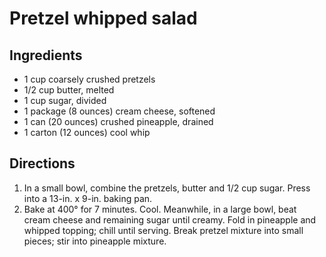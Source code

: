 Pretzel whipped salad
=====================

Ingredients
-----------

- 1 cup coarsely crushed pretzels
- 1/2 cup butter, melted
- 1 cup sugar, divided
- 1 package (8 ounces) cream cheese, softened
- 1 can (20 ounces) crushed pineapple, drained
- 1 carton (12 ounces) cool whip

Directions
----------

1. In a small bowl, combine the pretzels, butter and 1/2 cup sugar. Press into a 13-in. x 9-in. baking pan.
2. Bake at 400° for 7 minutes. Cool. Meanwhile, in a large bowl, beat cream cheese and remaining sugar until creamy. Fold in pineapple and whipped topping; chill until serving. Break pretzel mixture into small pieces; stir into pineapple mixture.
